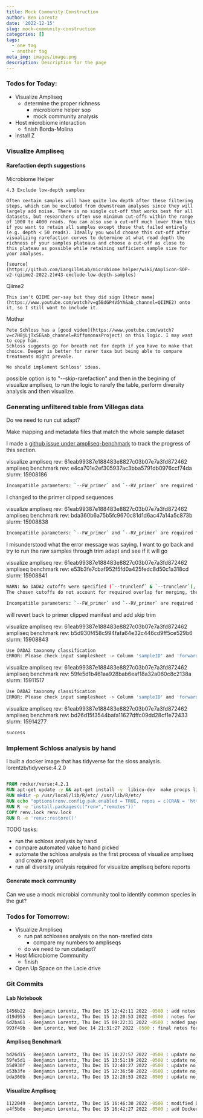 ```yaml
---
title: Mock Community Construction
author: Ben Lorentz
date: '2022-12-15'
slug: mock-community-construction
categories: []
tags:
  - one tag
  - another tag
meta_img: images/image.png
description: Description for the page
---
```


### Todos for Today:

- Visualize Ampliseq 
  - determine the proper richness
    - microbiome helper sop
    - mock community analysis
- Host microbiome interaction
  - finish Borda-Molina
- install Z

### Visualize Ampliseq

#### Rarefaction depth suggestions

Microbiome Helper

    4.3 Exclude low-depth samples
  
    Often certain samples will have quite low depth after these filtering steps, which can be excluded from downstream analyses since they will largely add noise. There is no single cut-off that works best for all datasets, but researchers often use minimum cut-offs within the range of 1000 to 4000 reads. You can also use a cut-off much lower than this if you want to retain all samples except those that failed entirely (e.g. depth < 50 reads). Ideally you would choose this cut-off after visualizing rarefaction curves to determine at what read depth the richness of your samples plateaus and choose a cut-off as close to this plateau as possible while retaining sufficient sample size for your analyses.
    
    [source](https://github.com/LangilleLab/microbiome_helper/wiki/Amplicon-SOP-v2-(qiime2-2022.2)#43-exclude-low-depth-samples)

Qiime2
     
    This isn't QIIME per-say but they did sign [their name](https://www.youtube.com/watch?v=g5BdGP4V5YA&ab_channel=QIIME2) onto it, so I still want to include it.
    

Mothur

    Pete Schloss has a [good video](https://www.youtube.com/watch?v=c7H8jLjTxSE&ab_channel=RiffomonasProject) on this logic. I may want to copy him. 
    Schloss suggests go for breath not for depth if you have to make that choice. Deeper is better for rarer taxa but being able to compare treatments might prevale.
    
    We should implement Schloss' ideas. 


possible option is to "--skip-rarefaction" and then in the begining of visualize ampliseq, to run the logic to rarefy the table, perform diversity analysis and then visualize.

### Generating unfiltered table from Villegas data

Do we need to run cut adapt?

Make mapping and metadata files that match the whole sample dataset

I made a [github issue under ampliseq-benchmark](https://github.com/lorentzben/ampliseq-benchmarking/issues/1) to track the progress of this section.

visualize ampliseq rev: 61eab99387e188483e8827c03b07e7a3fd872462
ampliseq benchmark rev: e4ca701e2ef305937ac3bba5791db0976ccf74da
slurm: 15908186

```bash
Incompatible parameters: `--FW_primer` and `--RV_primer` are required for cutting the QIIME2 reference database to the amplimplicon sequences. Please specify primers or do not use `--qiime_ref_taxonomy`.
```

I changed to the primer clipped sequences

visualize ampliseq rev: 61eab99387e188483e8827c03b07e7a3fd872462
ampliseq benchmark rev: bda360b6a75b5fc9670c81d1d6ac47a14a5c873b
slurm:  15908838

```bash
Incompatible parameters: `--FW_primer` and `--RV_primer` are required for cutting the QIIME2 reference database to the amplimplicon sequences. Please specify primers or do not use `--qiime_ref_taxonomy`.
```

I misunderstood what the error message was saying. I want to go back and try to run the raw samples through trim adapt and see if it will go

visualize ampliseq rev: 61eab99387e188483e8827c03b07e7a3fd872462
ampliseq benchmark rev: e53b3fe7cbaf952f5fd0a425fedc8d50c1a318cd
slurm: 15908841

```bash
WARN: No DADA2 cutoffs were specified (`--trunclenf` & `--trunclenr`), therefore reads will be truncated where median quality drops below 25 (defined by `--trunc_qmin`) but at least a fraction of 0.75 (defined by `--trunc_rmin`) of the reads will be retained.
The chosen cutoffs do not account for required overlap for merging, therefore DADA2 might have poor merging efficiency or even fail.

Incompatible parameters: `--FW_primer` and `--RV_primer` are required for primer trimming. If primer trimming is not needed, use `--skip_cutadapt`.
```

will revert back to primer clipped manifest and add skip trim

visualize ampliseq rev: 61eab99387e188483e8827c03b07e7a3fd872462
ampliseq benchmark rev: b5d930f458c994fafa64e32c446cd9ff5ce529b6 
slurm: 15908843

```bash
Use DADA2 taxonomy classification
ERROR: Please check input samplesheet -> Column 'sampleID' and 'forwardReads' are required but not detected.
```

visualize ampliseq rev: 61eab99387e188483e8827c03b07e7a3fd872462
ampliseq benchmark rev: 59fe5d1b461aa928bab6eaf18a32a060c8c2138a
slurm: 15911517

```bash
Use DADA2 taxonomy classification
ERROR: Please check input samplesheet -> Column 'sampleID' and 'forwardReads' are required but not detected.
```

visualize ampliseq rev: 61eab99387e188483e8827c03b07e7a3fd872462
ampliseq benchmark rev: bd26d15f3544bafa11627dffc09dd28cf1e72433
slurm: 15914277

```bash
success
```

### Implement Schloss analysis by hand

I built a docker image that has tidyverse for the sloss analysis. 
lorentzb/tidyverse:4.2.0

```dockerfile

FROM rocker/verse:4.2.1
RUN apt-get update -y && apt-get install -y  libicu-dev  make procps libcurl4-openssl-dev  libssl-dev  zlib1g-dev  pandoc  libxml2-dev && rm -rf /var/lib/apt/lists/*
RUN mkdir -p /usr/local/lib/R/etc/ /usr/lib/R/etc/
RUN echo "options(renv.config.pak.enabled = TRUE, repos = c(CRAN = 'https://cran.rstudio.com/'), download.file.method = 'libcurl', Ncpus = 4)" | tee /usr/local/lib/R/etc/Rprofile.site | tee /usr/lib/R/etc/Rprofile.site
RUN R -e 'install.packages(c("renv","remotes"))'
COPY renv.lock renv.lock
RUN R -e 'renv::restore()'
```

TODO tasks:

- run the schloss analysis by hand
- compare automated value to hand picked
- automate the schloss analysis as the first process of visualize ampliseq and create a report
- run all diversity analysis required for visualize ampliseq before reports

#### Generate mock community

Can we use a mock microbial community tool to identify common species in the gut?

### Todos for Tomorrow:

- Visualize Ampliseq
  - run pat schlosses analysis on the non-rarefied data
    - compare my numbers to ampliseqs
  - do we need to run cutadapt?
- Host Microbiome Community
  - finish 
- Open Up Space on the Lacie drive

### Git Commits

#### Lab Notebook

```bash
1456b22 - Benjamin Lorentz, Thu Dec 15 12:42:11 2022 -0500 : add notes before lunch
d19d955 - Benjamin Lorentz, Thu Dec 15 12:20:53 2022 -0500 : notes for thursday
6d2ba61 - Benjamin Lorentz, Thu Dec 15 09:22:31 2022 -0500 : added page for thursday
993f49b - Ben Lorentz, Wed Dec 14 21:31:27 2022 -0500 : final notes for wednesday
```

#### Ampliseq Benchmark

```bash
bd26d15 - Benjamin Lorentz, Thu Dec 15 14:27:57 2022 -0500 : update no_filt_manifest.tsv
59fe5d1 - Benjamin Lorentz, Thu Dec 15 13:51:19 2022 -0500 : update no_filt_manifest
b5d930f - Benjamin Lorentz, Thu Dec 15 12:40:27 2022 -0500 : update no_filter_manifest and params
e53b3fe - Benjamin Lorentz, Thu Dec 15 12:36:50 2022 -0500 : update no_filt_manifest and params
bda360b - Benjamin Lorentz, Thu Dec 15 12:28:53 2022 -0500 : update no_filt_manifest no_filt_params
```

#### Visualize Ampliseq

```bash
1122049 - Benjamin Lorentz, Thu Dec 15 16:46:30 2022 -0500 : modified Dockerfile
e4f5b0e - Benjamin Lorentz, Thu Dec 15 16:42:27 2022 -0500 : add Dockerfile and renv.lock file
```
